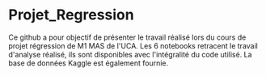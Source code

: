 # Projet_Regression
Ce github a pour objectif de présenter le travail réalisé lors du cours de projet régression de M1 MAS de l'UCA. 
Les 6 notebooks retracent le travail d'analyse réalisé, ils sont disponibles avec l'intégralité du code utilisé.
La base de données Kaggle est également fournie.
